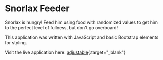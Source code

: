 # Snorlax Feeder

Snorlax is hungry! Feed him using food with randomized values to get him to the perfect level of fullness, but don't go overboard!

This application was written with JavaScript and basic Bootstrap elements for styling. 

Visit the live application here: [adjustable](https://mmsamara.github.io/Snorlax-Feeder/ "https://mmsamara.github.io/Snorlax-Feeder/"){:target="_blank"}
